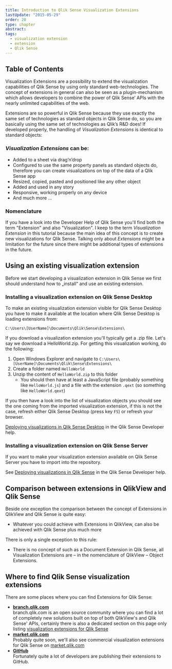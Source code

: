 ```yaml
---
title: Introduction to Qlik Sense Visualization Extensions
lastUpdate: "2015-05-29"
order: 20
type: chapter
abstract: 
tags:
  - visualization extension
  - extension
  - Qlik Sense
---
```


## Table of Contents
<!-- toc -->

Visualization Extensions are a possibility to extend the visualization capabilities of Qlik Sense by using only standard web-technologies. The concept of extensions in general can also be seen as a plugin-mechanism which allows developers to combine the power of Qlik Sense’ APIs with the nearly unlimited capabilities of the web.

Extensions are so powerful in Qlik Sense because they use exactly the same set of technologies as standard objects in Qlik Sense do, so you are basically using the same set of technologies as Qlik’s R&D does!
If developed properly, the handling of _Visualization Extensions_ is identical to standard objects:

### _Visualization Extensions_ can be:
-	Added to a sheet via drag’n’drop
-	Configured to use the same property panels as standard objects do, therefore you can create visualizations on top of the data of a Qlik Sense app
-	Resized, copied, pasted and positioned like any other object
-	Added and used in any story
-	Responsive, working properly on any device
-	And much more …

### Nomenclature
If you have a look into the Developer Help of Qlik Sense you'll find both the term "Extension" and also "Visualization". I keep to the term _Visualization Extension_ in this tutorial because the main idea of this concept is to create new visualizations for Qlik Sense. Talking only about _Extensions_ might be a limitation for the future since there might be additional types of extensions in the future.

## Using an existing visualization extension
Before we start developing a visualization extension in Qlik Sense we first should understand how to „install“ and use an existing extension.

### Installing a visualization extension on Qlik Sense Desktop

To make an existing visualization extension visible for Qlik Sense Desktop you have to make it available at the location where Qlik Sense Desktop is loading extensions from:

`C:\Users\[UserName]\Documents\Qlik\Sense\Extensions\`

If you download a visualization extension you'll typically get a .zip file. Let's say we download a HelloWorld.zip. For getting this visualization working, do the following:

1. Open Windows Explorer and navigate to `C:\Users\[UserName]\Documents\Qlik\Sense\Extensions\`
2. Create a folder named `HelloWorld`
3. Unzip the content of `HelloWorld.zip` to this folder
	* You should then have at least a JavaScript file (probably something like `HelloWorld.js`) and a file with the extension `.qext` (so something like `HelloWorld.qext`)

If you then have a look into the list of visualization objects you should see the one coming from the imported visualization extension, if this is not the case, refresh either Qlik Sense Desktop (press key `F5`) or refresh your browser.

[Deploying visualizations in Qlik Sense Desktop](http://help.qlik.com/sense/en-us/developer/#../Subsystems/Workbench/Content/BuildingExtensions/HowTos/deploy-extensions.htm) in the Qlik Sense Developer help.


### Installing a visualization extension on Qlik Sense Server

If you want to make your visualization extension available on Qlik Sense Server you have to import into the repository.

See [Deploying visualizations in Qlik Sense](http://help.qlik.com/sense/en-us/developer/#../Subsystems/Workbench/Content/BuildingExtensions/HowTos/deploy-extensions.htm) in the Qlik Sense Developer help.

## Comparison between extensions in QlikView and Qlik Sense

Beside one exception the comparison between the concept of Extensions in QlikView and Qlik Sense is quite easy:

* Whatever you could achieve with Extensions in QlikView, can also be achieved with Qlik Sense plus much more

There is only a single exception to this rule:
* There is no concept of such as a Document Extension in Qlik Sense, all Visualization Extensions are – in the nomenclature of QlikView – Object Extensions.


## Where to find Qlik Sense visualization extensions
There are some places where you can find Extensions for Qlik Sense:

* **[branch.qlik.com](http://branch.qlik.com)**  
branch.qlik.com is an open source community where you can find a lot of completely new solutions built on top of both QlikView's and Qlik Sense' APIs, certainly there is also a dedicated section on this page only listing [visualization extensions for Qlik Sense](http://branch.qlik.com/projects/forumdisplay.php?22-Object-Extensions)
* **[market.qlik.com](http://market.qlik.com)**  
Probably quite soon, we'll also see commercial visualization extensions for Qlik Sense on [market.qlik.com](http://market.qlik.com)
* **[GitHub](http://github.com)**  
Fortunately quite a lot of developers are publishing their extensions to GitHub.

